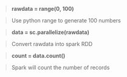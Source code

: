 > **rawdata = range(0, 100)** 

> Use python range to generate 100 numbers

> **data = sc.parallelize(rawdata)**

> Convert rawdata into spark RDD

> **count = data.count()**

> Spark will count the number of records
